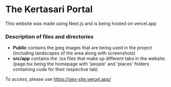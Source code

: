 # The Kertasari Portal

This website was made using Next.js and is being hosted on vercel.app

### Description of files and directories
- **Public** contains the jpeg images that are being used in the project (including landscapes of the area along with screenshots)
- **src/app** contains the .tsx files that make up different tabs in the website. (page.tsx being the homepage with 'people' and 'places' folders containing code for their respective tab)

To access, please use https://gex-site.vercel.app/
